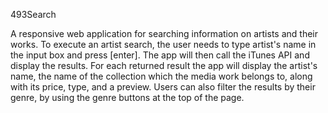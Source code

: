 493Search

A responsive web application for searching information on artists and their works. To execute an artist search, the user needs to type artist's name in the input box and press [enter]. The app will then call the iTunes API and display the results. For each returned result the app will display the artist's name, the name of the collection which the media work belongs to, along with its price, type, and a preview. Users can also filter the results by their genre, by using the genre buttons at the top of the page.

